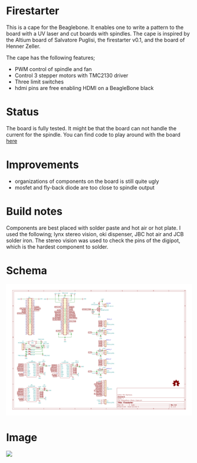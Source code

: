 # Firestarter
This is a cape for the Beaglebone. It enables one to write a pattern to the board with a UV laser and cut boards with spindles.
The cape is inspired by the Altium board of Salvatore Puglisi, the firestarter v0.1, and the board of Henner Zeller.

The cape has the following features;
 - PWM control of spindle and fan
 - Control 3 stepper motors with TMC2130 driver
 - Three limit switches
 - hdmi pins are free enabling HDMI on a BeagleBone black
 
# Status
The board is fully tested. It might be that the board can not handle the current for the spindle.
You can find code to play around with the board [here](https://github.com/hstarmans/ldgraphy)
 
# Improvements
- organizations of components on the board is still quite ugly
- mosfet and fly-back diode are too close to spindle output

# Build notes
Components are best placed with solder paste and hot air or hot plate. I used the following; lynx stereo vision, oki dispenser, JBC hot air and JCB solder iron. The stereo vision was used to check the pins of the digipot, which is the hardest component to solder.

# Schema
![](./images/BeagleBone-Black-Cape.svg)


# Image
![](https://cdn.hackaday.io/images/8359661564576002833.jpg)







